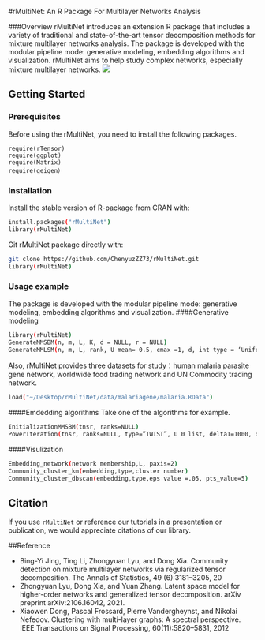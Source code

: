 #rMultiNet: An R Package For Multilayer Networks Analysis

###Overview
rMultiNet introduces an extension R package that includes a variety of traditional and
state-of-the-art tensor decomposition methods for mixture multilayer networks analysis.
The package is developed with the modular pipeline mode: generative modeling, embedding algorithms and visualization.  rMultiNet aims to help study complex networks, especially mixture multilayer networks.
![](https://github.com/ChenyuzZZ73/rMultiNet/blob/main/framework.png)

## Getting Started

### Prerequisites
Before using the rMultiNet, you need to install the following packages.
```
require(rTensor)
require(ggplot)
require(Matrix)
require(geigen）
```

### Installation

Install the stable version of R-package from CRAN with:

```sh
install.packages("rMultiNet")
library(rMultiNet)
```
Git rMultiNet package directly with:
```sh
git clone https://github.com/ChenyuzZZ73/rMultiNet.git
library(rMultiNet)
```

### Usage example
The package is developed with the modular pipeline mode: generative modeling, embedding algorithms and visualization. 
####Generative modeling
```sh
library(rMultiNet)
GenerateMMSBM(n, m, L, K, d = NULL, r = NULL)
GenerateMMLSM(n, m, L, rank, U mean= 0.5, cmax =1, d, int type = ‘Uniform’, kernel fun = ‘logit’, scale par=1)
```
Also, rMultiNet provides three datasets for study：human malaria parasite gene network, worldwide food trading network and UN Commodity trading network.
```sh
load("~/Desktop/rMultiNet/data/malariagene/malaria.RData")
```

####Emdedding algorithms
Take one of the algorithms for example.
```sh
InitializationMMSBM(tnsr, ranks=NULL)
PowerIteration(tnsr, ranks=NULL, type=”TWIST”, U 0 list, delta1=1000, delta2=1000, max iter = 25, tol = 1e-05)
```

####Visulization
```sh
Embedding_network(network membership,L, paxis=2)
Community_cluster_km(embedding,type,cluster number)
Community_cluster_dbscan(embedding,type,eps value =.05, pts_value=5)
```




## Citation
If you use `rMultiNet` or reference our tutorials in a presentation or publication, we would appreciate citations of our library.
>



##Reference
- Bing-Yi Jing, Ting Li, Zhongyuan Lyu, and Dong Xia. Community detection on mixture
multilayer networks via regularized tensor decomposition. The Annals of Statistics, 49
(6):3181–3205, 20
- Zhongyuan Lyu, Dong Xia, and Yuan Zhang. Latent space model for higher-order networks and generalized tensor decomposition. arXiv preprint arXiv:2106.16042, 2021.
- Xiaowen Dong, Pascal Frossard, Pierre Vandergheynst, and Nikolai Nefedov. Clustering
with multi-layer graphs: A spectral perspective. IEEE Transactions on Signal Processing,
60(11):5820–5831, 2012

